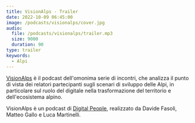 ```yaml
---
title: VisionAlps - Trailer
date: 2022-10-09 06:45:00
image: /podcasts/visionalps/cover.jpg
audio:
  file: /podcasts/visionalps/trailer.mp3
  size: 9000
  duration: 90
type: trailer
keywords:
  - Alpi
---
```


[VisionAlps](https://www.visionalps.com/) è il podcast dell'omonima serie di incontri, che analizza il punto di vista dei relatori partecipanti sugli scenari di sviluppo delle Alpi, in particolare sul ruolo del digitale nella trasformazione del territorio e dell'ecosistema alpino.

VisionAlps è un podcast di [Digital People](https://w3id.org/digitalpeople), realizzato da Davide Fasoli, Matteo Gallo e Luca Martinelli.